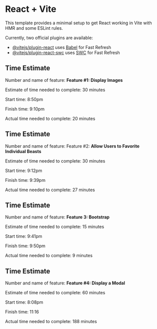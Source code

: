 # React + Vite

This template provides a minimal setup to get React working in Vite with HMR and some ESLint rules.

Currently, two official plugins are available:

- [@vitejs/plugin-react](https://github.com/vitejs/vite-plugin-react/blob/main/packages/plugin-react/README.md) uses [Babel](https://babeljs.io/) for Fast Refresh
- [@vitejs/plugin-react-swc](https://github.com/vitejs/vite-plugin-react-swc) uses [SWC](https://swc.rs/) for Fast Refresh

## Time Estimate

Number and name of feature: **Feature #1: Display Images**

Estimate of time needed to complete: 30 minutes

Start time: 8:50pm

Finish time: 9:10pm

Actual time needed to complete: 20 minutes

## Time Estimate

Number and name of feature: Feature #2: **Allow Users to Favorite Individual Beasts**

Estimate of time needed to complete: 30 minutes

Start time: 9:12pm

Finish time: 9:39pm

Actual time needed to complete: 27 minutes

## Time Estimate

Number and name of feature: **Feature 3: Bootstrap**

Estimate of time needed to complete: 15 minutes

Start time: 9:41pm

Finish time: 9:50pm

Actual time needed to complete: 9 minutes

## Time Estimate

Number and name of feature: **Feature #4: Display a Modal**

Estimate of time needed to complete: 60 minutes

Start time: 8:08pm

Finish time: 11:16

Actual time needed to complete: 188 minutes